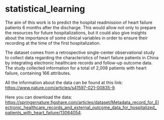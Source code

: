 # statistical_learning

The aim of this work is to predict the hospital readmission of heart failure patients 6 months after the discharge. This
would allow not only to prepare the resources for future hospitalizations, but it could also give insights about the
importance of some clinical variables in order to ensure their recording at the time of the first hospitalization.

The dataset comes from a retrospective single-center observational study to collect data regarding the characteristics of heart failure patients in China by integrating electronic
healthcare records and follow-up outcome data. The study collected information for a total of 2,008 patients with heart failure, containing 166 attributes.

All the information about the data can be found at this link:
https://www.nature.com/articles/s41597-021-00835-9.

Here you can download the data: https://springernature.figshare.com/articles/dataset/Metadata_record_for_Electronic_healthcare_records_and_external_outcome_data_for_hospitalized_patients_with_heart_failure/13064054.
